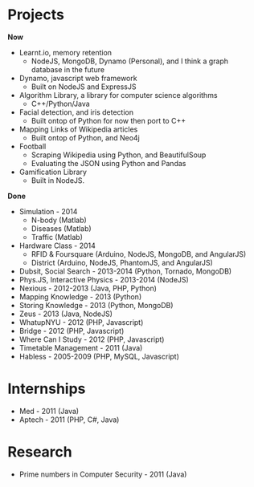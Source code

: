 Projects
========

**Now**

- Learnt.io, memory retention
	- NodeJS, MongoDB, Dynamo (Personal), and I think a graph database in the future
- Dynamo, javascript web framework
	- Built on NodeJS and ExpressJS
- Algorithm Library, a library for computer science algorithms
	- C++/Python/Java
- Facial detection, and iris detection
	- Built ontop of Python for now then port to C++
- Mapping Links of Wikipedia articles
	- Built ontop of Python, and Neo4j
- Football
	- Scraping Wikipedia using Python, and BeautifulSoup
	- Evaluating the JSON using Python and Pandas
- Gamification Library 
	- Built in NodeJS.

**Done**

- Simulation - 2014
	- N-body (Matlab)
	- Diseases (Matlab)
	- Traffic (Matlab)
- Hardware Class - 2014
	- RFID & Foursquare (Arduino, NodeJS, MongoDB, and AngularJS)
	- District (Arduino, NodeJS, PhantomJS, and AngularJS)
- Dubsit, Social Search - 2013-2014 (Python, Tornado, MongoDB)
- Phys.JS, Interactive Physics - 2013-2014 (NodeJS)
- Nexious - 2012-2013 (Java, PHP, Python)
- Mapping Knowledge - 2013 (Python)
- Storing Knowledge - 2013 (Python, MongoDB)
- Zeus - 2013 (Java, NodeJS)
- WhatupNYU - 2012 (PHP, Javascript)
- Bridge - 2012 (PHP, Javascript)
- Where Can I Study - 2012 (PHP, Javascript)
- Timetable Management - 2011 (Java)
- Habless - 2005-2009 (PHP, MySQL, Javascript)

Internships
========

- Med - 2011 (Java)
- Aptech - 2011 (PHP, C#, Java)

Research
========

- Prime numbers in Computer Security - 2011 (Java)
